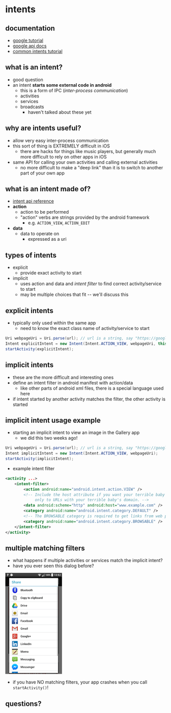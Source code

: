 intents
=======

## documentation
- [google tutorial](https://developer.android.com/guide/components/intents-filters.html)
- [google api docs](https://developer.android.com/reference/android/content/Intent.html)
- [common intents tutorial](https://developer.android.com/guide/components/intents-common.html)

## what is an intent?
- good question
- an intent **starts some external code in android**
    - this is a form of IPC (*inter-process communication*)
    - activities
    - services
    - broadcasts
        - haven't talked about these yet

## why are intents useful?
- allow very easy inter-process communication
- this sort of thing is EXTREMELY difficult in iOS
    - there are hacks for things like music players, but generally much more difficult to rely on other apps in iOS
- same API for calling your own activities and calling external activities
    - no more difficult to make a "deep link" than it is to switch to another part of your own app

## what is an intent made of?

- [intent api reference](https://developer.android.com/reference/android/content/Intent.html)
- **action**
    - action to be performed
    - "action" verbs are strings provided by the android framework
        - e.g. `ACTION_VIEW`, `ACTION_EDIT`
- **data**
    - data to operate on
        - expressed as a uri

## types of intents
- explicit
    - provide exact activity to start
- implicit
    - uses action and data and *intent filter* to find correct activity/service to start
    - may be multiple choices that fit -- we'll discuss this

## explicit intents
- typically only used within the same app
    - need to know the exact class name of activity/service to start

``` java
Uri webpageUri = Uri.parse(url); // url is a string, say "https://google.com"
Intent explicitIntent = new Intent(Intent.ACTION_VIEW, webpageUri, this, OtherActivity.class);
startActivity(explicitIntent);
```

## implicit intents
- these are the more difficult and interesting ones
- define an intent filter in android manifest with action/data
    - like other parts of android xml files, there is a special language used here
- if intent started by another activity matches the filter, the other activity is started

## implicit intent usage example
- starting an implicit intent to view an image in the Gallery app
    - we did this two weeks ago!

``` java
Uri webpageUri = Uri.parse(url); // url is a string, say "https://google.com"
Intent implicitIntent = new Intent(Intent.ACTION_VIEW, webpageUri);
startActivity(implicitIntent);
```

- example intent filter

``` xml
<activity ...>
    <intent-filter>
        <action android:name="android.intent.action.VIEW" />
        <!-- Include the host attribute if you want your terrible baby to respond
             only to URLs with your terrible baby's domain. -->
        <data android:scheme="http" android:host="www.example.com" />
        <category android:name="android.intent.category.DEFAULT" />
        <!-- The BROWSABLE category is required to get links from web pages. -->
        <category android:name="android.intent.category.BROWSABLE" />
    </intent-filter>
</activity>
```

## multiple matching filters
- what happens if multiple activities or services match the implicit intent?
- have you ever seen this dialog before?

![share dialog](ShareDialog.png)

- if you have NO matching filters, your app crashes when you call `startActivity()`!

## questions?
